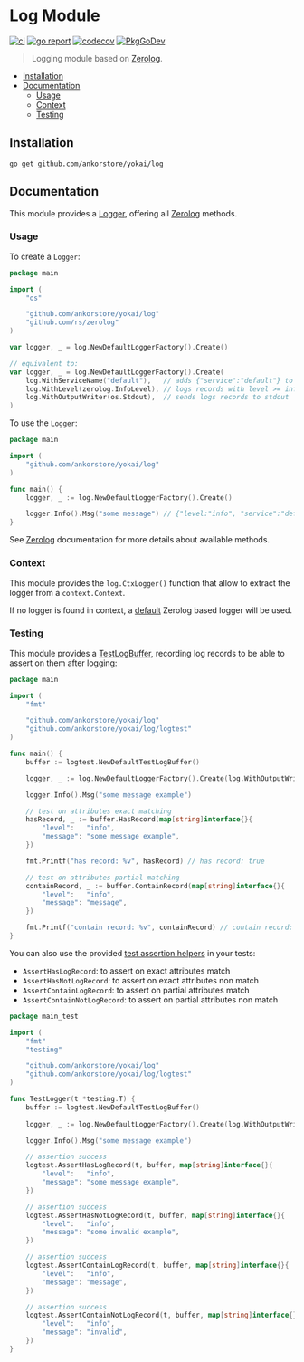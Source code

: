 # Log Module

[![ci](https://github.com/ankorstore/yokai/actions/workflows/log-ci.yml/badge.svg)](https://github.com/ankorstore/yokai/actions/workflows/log-ci.yml)
[![go report](https://goreportcard.com/badge/github.com/ankorstore/yokai/log)](https://goreportcard.com/report/github.com/ankorstore/yokai/log)
[![codecov](https://codecov.io/gh/ankorstore/yokai/graph/badge.svg?token=5s0g5WyseS&flag=log)](https://app.codecov.io/gh/ankorstore/yokai/tree/main/log)
[![PkgGoDev](https://pkg.go.dev/badge/github.com/ankorstore/yokai/log)](https://pkg.go.dev/github.com/ankorstore/yokai/log)

> Logging module based on [Zerolog](https://github.com/rs/zerolog).

<!-- TOC -->
* [Installation](#installation)
* [Documentation](#documentation)
  * [Usage](#usage)
  * [Context](#context)
  * [Testing](#testing)
<!-- TOC -->

## Installation

```shell
go get github.com/ankorstore/yokai/log
```

## Documentation

This module provides a [Logger](logger.go), offering all [Zerolog](https://github.com/rs/zerolog) methods.

### Usage

To create a `Logger`:

```go
package main

import (
	"os"

	"github.com/ankorstore/yokai/log"
	"github.com/rs/zerolog"
)

var logger, _ = log.NewDefaultLoggerFactory().Create()

// equivalent to:
var logger, _ = log.NewDefaultLoggerFactory().Create(
	log.WithServiceName("default"),   // adds {"service":"default"} to log records
	log.WithLevel(zerolog.InfoLevel), // logs records with level >= info
	log.WithOutputWriter(os.Stdout),  // sends logs records to stdout
)
```

To use the `Logger`:

```go
package main

import (
	"github.com/ankorstore/yokai/log"
)

func main() {
	logger, _ := log.NewDefaultLoggerFactory().Create()

	logger.Info().Msg("some message") // {"level:"info", "service":"default", "message":"some message"}
}
```

See [Zerolog](https://github.com/rs/zerolog) documentation for more details about available methods.

### Context

This module provides the `log.CtxLogger()` function that allow to extract the logger from a `context.Context`.

If no logger is found in context, a [default](https://github.com/rs/zerolog/blob/master/ctx.go) Zerolog based logger will be used.

### Testing

This module provides a [TestLogBuffer](logtest/buffer.go), recording log records to be able to assert on them after logging:

```go
package main

import (
	"fmt"

	"github.com/ankorstore/yokai/log"
	"github.com/ankorstore/yokai/log/logtest"
)

func main() {
	buffer := logtest.NewDefaultTestLogBuffer()

	logger, _ := log.NewDefaultLoggerFactory().Create(log.WithOutputWriter(buffer))

	logger.Info().Msg("some message example")

	// test on attributes exact matching
	hasRecord, _ := buffer.HasRecord(map[string]interface{}{
		"level":   "info",
		"message": "some message example",
	})

	fmt.Printf("has record: %v", hasRecord) // has record: true

	// test on attributes partial matching
	containRecord, _ := buffer.ContainRecord(map[string]interface{}{
		"level":   "info",
		"message": "message",
	})

	fmt.Printf("contain record: %v", containRecord) // contain record: true
}
```

You can also use the provided [test assertion helpers](logtest/assert.go) in your tests:
- `AssertHasLogRecord`: to assert on exact attributes match
- `AssertHasNotLogRecord`: to assert on exact attributes non match
- `AssertContainLogRecord`: to assert on partial attributes match
- `AssertContainNotLogRecord`: to assert on partial attributes non match

```go
package main_test

import (
	"fmt"
	"testing"

	"github.com/ankorstore/yokai/log"
	"github.com/ankorstore/yokai/log/logtest"
)

func TestLogger(t *testing.T) {
	buffer := logtest.NewDefaultTestLogBuffer()
	
	logger, _ := log.NewDefaultLoggerFactory().Create(log.WithOutputWriter(buffer))

	logger.Info().Msg("some message example")

	// assertion success
	logtest.AssertHasLogRecord(t, buffer, map[string]interface{}{
		"level":   "info",
		"message": "some message example",
	})

	// assertion success
	logtest.AssertHasNotLogRecord(t, buffer, map[string]interface{}{
		"level":   "info",
		"message": "some invalid example",
	})

	// assertion success
	logtest.AssertContainLogRecord(t, buffer, map[string]interface{}{
		"level":   "info",
		"message": "message",
	})

	// assertion success
	logtest.AssertContainNotLogRecord(t, buffer, map[string]interface{}{
		"level":   "info",
		"message": "invalid",
	})
}
```
